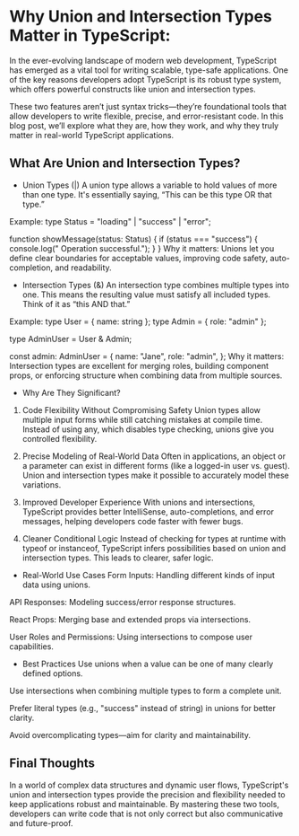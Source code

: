# Why Union and Intersection Types Matter in TypeScript:
In the ever-evolving landscape of modern web development, TypeScript has emerged as a vital tool for writing scalable, type-safe applications. One of the key reasons developers adopt TypeScript is its robust type system, which offers powerful constructs like union and intersection types.

These two features aren’t just syntax tricks—they’re foundational tools that allow developers to write flexible, precise, and error-resistant code. In this blog post, we’ll explore what they are, how they work, and why they truly matter in real-world TypeScript applications.

## What Are Union and Intersection Types?
- Union Types (|)
  A union type allows a variable to hold values of more than one type. It's essentially saying, “This can be this type OR that type.”

Example:
type Status = "loading" | "success" | "error";

function showMessage(status: Status) {
if (status === "success") {
console.log(" Operation successful.");
}
}
Why it matters:
Unions let you define clear boundaries for acceptable values, improving code safety, auto-completion, and readability.

- Intersection Types (&)
  An intersection type combines multiple types into one. This means the resulting value must satisfy all included types. Think of it as “this AND that.”

Example:
type User = { name: string };
type Admin = { role: "admin" };

type AdminUser = User & Admin;

const admin: AdminUser = {
name: "Jane",
role: "admin",
};
Why it matters:
Intersection types are excellent for merging roles, building component props, or enforcing structure when combining data from multiple sources.

- Why Are They Significant?

1. Code Flexibility Without Compromising Safety
   Union types allow multiple input forms while still catching mistakes at compile time. Instead of using any, which disables type checking, unions give you controlled flexibility.

2. Precise Modeling of Real-World Data
   Often in applications, an object or a parameter can exist in different forms (like a logged-in user vs. guest). Union and intersection types make it possible to accurately model these variations.

3. Improved Developer Experience
   With unions and intersections, TypeScript provides better IntelliSense, auto-completions, and error messages, helping developers code faster with fewer bugs.

4. Cleaner Conditional Logic
   Instead of checking for types at runtime with typeof or instanceof, TypeScript infers possibilities based on union and intersection types. This leads to clearer, safer logic.

- Real-World Use Cases
  Form Inputs: Handling different kinds of input data using unions.

API Responses: Modeling success/error response structures.

React Props: Merging base and extended props via intersections.

User Roles and Permissions: Using intersections to compose user capabilities.

- Best Practices
  Use unions when a value can be one of many clearly defined options.

Use intersections when combining multiple types to form a complete unit.

Prefer literal types (e.g., "success" instead of string) in unions for better clarity.

Avoid overcomplicating types—aim for clarity and maintainability.

## Final Thoughts
  In a world of complex data structures and dynamic user flows, TypeScript's union and intersection types provide the precision and flexibility needed to keep applications robust and maintainable. By mastering these two tools, developers can write code that is not only correct but also communicative and future-proof.
